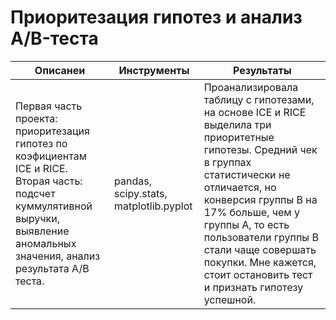 # Приоритезация гипотез и анализ А/B-теста

|Описанеи|Инструменты|Результаты|
|--------|-----------|----------|
|Первая часть проекта: приоритезация гипотез по коэфициентам ICE и RICE. Вторая часть: подсчет куммулятивной выручки, выявление аномальных значения, анализ результата A/B теста. |pandas, scipy.stats, matplotlib.pyplot|Проанализировала таблицу с гипотезами, на основе ICE и RICE выделила три приоритетные гипотезы. Средний чек в группах статистически не отличается, но конверсия группы B на 17% больше, чем у группы A, то есть пользователи группы B стали чаще совершать покупки. Мне кажется, стоит остановить тест и признать гипотезу успешной.|
